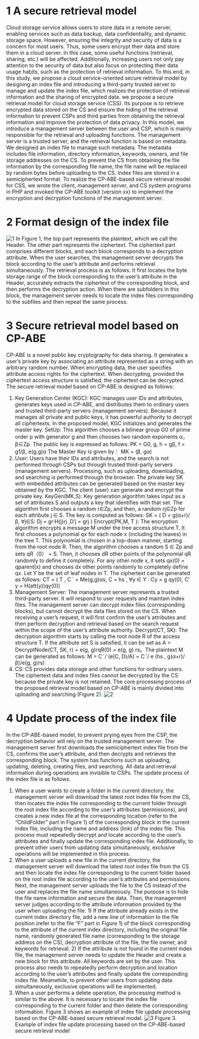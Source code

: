 # 1 A secure retrieval model
Cloud storage service allows users to store data in a remote server, enabling services such as data backup, data confidentiality, and dynamic storage space. However, ensuring the integrity and security of data is a concern for most users. Thus, some users encrypt their data and store them in a cloud server. In this case, some useful functions (retrieval, sharing, etc.) will be affected. Additionally, increasing users not only pay attention to the security of data but also focus on protecting their data usage habits, such as the protection of retrieval information. To this end, in this study, we propose a cloud service-oriented secure retrieval model by designing an index file and introducing a third-party trusted server to manage and update the index file, which realizes the protection of retrieval information and the sharing of encrypted data.
we propose a secure retrieval model for cloud storage service (CSS). Its purpose is to retrieve encrypted data stored on the CS and ensure the hiding of the retrieval information to prevent CSPs and third parties from obtaining the retrieval information and improve the protection of data privacy. In this model, we introduce a management server between the user and CSP, which is mainly responsible for the retrieval and uploading functions. The management server is a trusted server, and the retrieval function is based on metadata. We designed an index file to manage such metadata. The metadata includes file information, directory information, keywords, owners, and file storage addresses on the CS. To prevent the CS from obtaining the file information by the corresponding file name, the file name will be replaced by random bytes before uploading to the CS. Index files are stored in a semiciphertext format. 
To realize the CP-ABE-based secure retrieval model for CSS, we wrote the client, management server, and CS system programs in PHP and invoked the CP-ABE toolkit (version xx) to implement the encryption and decryption functions of the management server.

# 2 Format design of the index file

![1](https://user-images.githubusercontent.com/103243686/162415617-65b14f64-4c56-41be-b6d5-81a5d88bfe09.png)
In Figure 1, the top part represents the plaintext, which we call the Header. The other part represents the ciphertext. The ciphertext part comprises different blocks, and each block corresponds to a decryption attribute. When the user searches, the management server decrypts the block according to the user’s attribute and performs retrieval simultaneously. The retrieval process is as follows. It first locates the byte storage range of the block corresponding to the user’s attribute in the Header, accurately extracts the ciphertext of the corresponding block, and then performs the decryption action. When there are subfolders in this block, the management server needs to locate the index files corresponding to the subfiles and then repeat the same process.

# 3 Secure retrieval model based on CP-ABE
CP-ABE is a novel public key cryptography for data sharing. It generates a user’s private key by associating an attribute represented as a string with an arbitrary random number. When encrypting data, the user specifies attribute access rights for the ciphertext. When decrypting, provided the ciphertext access structure is satisfied, the ciphertext can be decrypted. The secure retrieval model based on CP-ABE is designed as follows:
1. Key Generation Center (KGC): KGC manages user IDs and attributes, generates keys used in CP-ABE, and distributes them to ordinary users and trusted third-party servers (management servers). Because it manages all private and public keys, it has powerful authority to decrypt all ciphertexts. In the proposed model, KGC initializes and generates the master key.
SetUp: This algorithm chooses a bilinear group G0 of prime order p with generator g and then chooses two random exponents α，β∈Zp. The public key is expressed as follows:
PK = G0, g, h = gβ, f = g1/β, e(g,g)α
The Master Key is given by：
MK = (β, gα)
2. User: Users have their IDs and attributes, and the search is not performed through CSPs but through trusted third-party servers (management servers). Processing, such as uploading, downloading, and searching is performed through the browser. The private key SK with embedded attributes can be generated based on the master key obtained by the KGC. The client (user) can generate and encrypt the private key.
KeyGen(MK,S): Key generation algorithm takes input as a set of attributes S and outputs a key that identifies with that set. The algorithm first chooses a random r∈Zp, and then, a random rj∈Zp for each attribute j ∈ S. The key is computed as follows:
SK = ( D = g(α+r)/β, ∀j∈S: Dj = gr·H(j)rj ,D’j = grj )
Encrypt(PK,M, T ): The encryption algorithm encrypts a message M under the tree access structure T. It first chooses a polynomial qx for each node x (including the leaves) in the tree T. This polynomial is chosen in a top-down manner, starting from the root node R. Then, the algorithm chooses a random S ∈ Zp and sets qR（0） = S. Then, it chooses dR other points of the polynomial qR randomly to define it completely. For any other node x, it sets qx(0) = qparent(x) and chooses dx other points randomly to completely define qx. Let Y be the set of leaf nodes in T. The ciphertext can be generated as follows: 
CT = ( T , C˜ = Me(g,g)αs, C = hs , ∀y ∈ Y : Cy = g qy(0), C′ y = H(att(y))qy(0))
3. Management Server: The management server represents a trusted third-party server. It will respond to user requests and maintain index files. The management server can decrypt index files (corresponding blocks), but cannot decrypt the data files stored on the CS. When receiving a user’s request, it will first confirm the user’s attributes and then perform decryption and retrieval based on the search request within the scope of the user’s attribute authority.
Decrypt(CT, SK): The decryption algorithm starts by calling the root node R of the access structure T. If the attribute set S is satisfied, it can be set as A = DecryptNode(CT, SK, r) = e(g, g)rqR(0) = e(g, g) rs。The plaintext M can be generated as follows:
M = C˜/ (e(C, D)/A) = C˜/ e (hs , g(α+r)/β)/e(g, g)rs)
4. CS: CS provides data storage and other functions for ordinary users. The ciphertext data and index files cannot be decrypted by the CS because the private key is not retained.
The core processing process of the proposed retrieval model based on CP-ABE is mainly divided into uploading and searching (Figure 2).
![2](https://user-images.githubusercontent.com/103243686/162416162-df8abc60-3ce0-45b7-9f8d-cd5b30b3fe2e.png)
# 4 Update process of the index file
In the CP-ABE-based model, to prevent prying eyes from the CSP, the decryption behavior will rely on the trusted management server. The management server first downloads the semiciphertext index file from the CS, confirms the user’s attribute, and then decrypts and retrieves the corresponding block. The system has functions such as uploading, updating, deleting, creating files, and searching. All data and retrieval information during operations are invisible to CSPs.
The update process of the index file is as follows.
1. When a user wants to create a folder in the current directory, the management server will download the latest root index file from the CS, then locates the index file corresponding to the current folder through the root index file according to the user’s attributes (permissions), and creates a new index file at the corresponding location (refer to the “ChildFolder” part in Figure 1) of the corresponding block in the current index file, including the name and address (link) of the index file. This process must repeatedly decrypt and locate according to the user’s attributes and finally update the corresponding index file. Additionally, to prevent other users from updating data simultaneously, exclusive operations will be implemented in this process.
2. When a user uploads a new file in the current directory, the management server will download the latest root index file from the CS and then locate the index file corresponding to the current folder based on the root index file according to the user’s attributes and permissions. Next, the management server uploads the file to the CS instead of the user and replaces the file name simultaneously. The purpose is to hide the file name information and secure the data. Then, the management server judges according to the attribute information provided by the user when uploading the file. 1) If the attribute already exists in the current index directory file, add a new line of information to the file position (refer to the file “F” part in Figure 1) of the block corresponding to the attribute of the current index directory, including the original file name, randomly generated file name (corresponding to the storage address on the CS), decryption attribute of the file, the file owner, and keywords for retrieval. 2) If the attribute is not found in the current index file, the management server needs to update the Header and create a new block for this attribute. All keywords are set by the user. This process also needs to repeatedly perform decryption and location according to the user’s attributes and finally update the corresponding index file. Meanwhile, to prevent other users from updating data simultaneously, exclusive operations will be implemented.
3. When a user performs a delete operation, the processing method is similar to the above. It is necessary to locate the index file corresponding to the current folder and then delete the corresponding information.
Figure 3 shows an example of index file update processing based on the CP-ABE-based secure retrieval model.
![3](https://user-images.githubusercontent.com/103243686/162416424-f3f62d54-9671-4c53-9fdc-4b11cd9f1a9b.png)
Figure 3. Example of index file update processing based on the CP-ABE-based secure retrieval model












